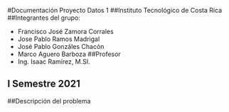 #Documentación Proyecto Datos 1
##Instituto Tecnológico de Costa Rica
##Integrantes del grupo:
* Francisco José Zamora Corrales
* Jose Pablo Ramos Madrigal 
* José Pablo Gonzáles Chacón
* Marco Aguero Barboza
##Profesor
* Ing. Isaac Ramírez, M.SI.
## I Semestre 2021

##Descripción del problema    
    